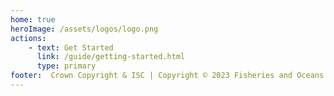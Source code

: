 ```yaml
---
home: true
heroImage: /assets/logos/logo.png
actions:
    - text: Get Started
      link: /guide/getting-started.html
      type: primary
footer:  Crown Copyright & ISC | Copyright © 2023 Fisheries and Oceans Canada
---
```


